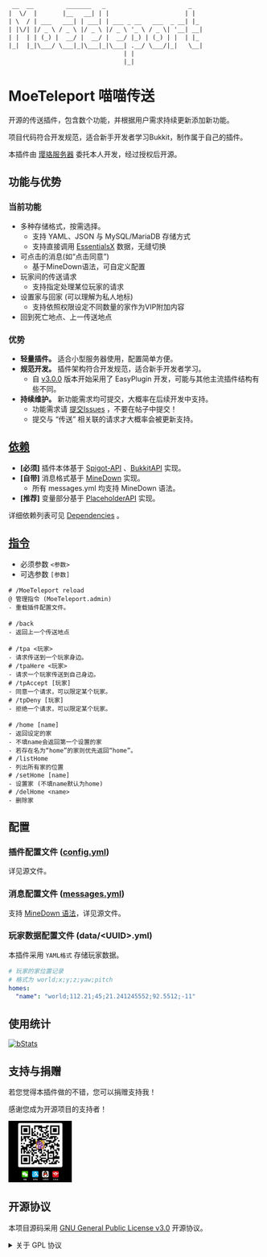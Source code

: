 ```text
 __  __         _______   _                       _   
|  \/  |       |__   __| | |                     | |  
| \  / | ___   ___| | ___| | ___ _ __   ___  _ __| |_ 
| |\/| |/ _ \ / _ \ |/ _ \ |/ _ \ '_ \ / _ \| '__| __|
| |  | | (_) |  __/ |  __/ |  __/ |_) | (_) | |  | |_ 
|_|  |_|\___/ \___|_|\___|_|\___| .__/ \___/|_|   \__|
                                | |                   
                                |_|                   
```

# MoeTeleport 喵喵传送

开源的传送插件，包含数个功能，并根据用户需求持续更新添加新功能。

项目代码符合开发规范，适合新手开发者学习Bukkit，制作属于自己的插件。

本插件由 [璎珞服务器](https://www.yingluo.world/) 委托本人开发，经过授权后开源。

## 功能与优势

### 当前功能

- 多种存储格式，按需选择。
  - 支持 YAML、JSON 与 MySQL/MariaDB 存储方式
  - 支持直接调用 [EssentialsX](https://github.com/EssentialsX/Essentials) 数据，无缝切换
- 可点击的消息(如“点击同意”) 
  - 基于MineDown语法，可自定义配置
- 玩家间的传送请求
  - 支持指定处理某位玩家的请求
- 设置家与回家 (可以理解为私人地标)
  - 支持依照权限设定不同数量的家作为VIP附加内容
- 回到死亡地点、上一传送地点

### 优势
- **轻量插件。** 适合小型服务器使用，配置简单方便。
- **规范开发。** 插件架构符合开发规范，适合新手开发者学习。
  - 自 [v3.0.0]() 版本开始采用了 EasyPlugin 开发，可能与其他主流插件结构有些不同。
- **持续维护。** 新功能需求均可提交，大概率在后续开发中支持。
  - 功能需求请 [提交Issues](https://github.com/CarmJos/MoeTeleport/issues/new?assignees=&labels=enhancement&template=feature_issues.md&title=) ，不要在帖子中提交！
  - 提交与 “传送” 相关联的请求才大概率会被更新支持。

## [依赖](https://github.com/CarmJos/MoeTeleport/network/dependencies)

- **[必须]** 插件本体基于 [Spigot-API](https://hub.spigotmc.org/stash/projects/SPIGOT) 、[BukkitAPI](http://bukkit.org/) 实现。
- **[自带]** 消息格式基于 [MineDown](https://github.com/Phoenix616/MineDown) 实现。
  - 所有 messages.yml 均支持 MineDown 语法。
- **[推荐]** 变量部分基于 [PlaceholderAPI](https://www.spigotmc.org/resources/6245/) 实现。

详细依赖列表可见 [Dependencies](https://github.com/CarmJos/MoeTeleport/network/dependencies) 。

## [指令](src/main/resources/plugin.yml)

- 必须参数 `<参数>`
- 可选参数 `[参数]`

```text
# /MoeTeleport reload
@ 管理指令 (MoeTeleport.admin)
- 重载插件配置文件。

# /back
- 返回上一个传送地点

# /tpa <玩家> 
- 请求传送到一个玩家身边。
# /tpaHere <玩家>
- 请求一个玩家传送到自己身边。
# /tpAccept [玩家]
- 同意一个请求，可以限定某个玩家。
# /tpDeny [玩家]
- 拒绝一个请求，可以限定某个玩家。

# /home [name]
- 返回设定的家
- 不填name会返回第一个设置的家
- 若存在名为“home”的家则优先返回“home”。
# /listHome
- 列出所有家的位置
# /setHome [name]
- 设置家 (不填name默认为home)
# /delHome <name>
- 删除家
```

## 配置

### 插件配置文件 ([config.yml](src/main/resources/config.yml))

详见源文件。

### 消息配置文件 ([messages.yml](src/main/resources/messages.yml))

支持 [MineDown 语法](https://wiki.phoenix616.dev/library:minedown:syntax)，详见源文件。



### 玩家数据配置文件 (data/\<UUID\>.yml)

本插件采用 `YAML格式` 存储玩家数据。

```yaml
# 玩家的家位置记录
# 格式为 world;x;y;z;yaw;pitch
homes:
  "name": "world;112.21;45;21.241245552;92.5512;-11"

```

## 使用统计
[![bStats](https://bstats.org/signatures/bukkit/CommandItem.svg)](https://bstats.org/plugin/bukkit/CommandItem/14560)

## 支持与捐赠

若您觉得本插件做的不错，您可以捐赠支持我！

感谢您成为开源项目的支持者！

<img height=25% width=25% src="https://raw.githubusercontent.com/CarmJos/CarmJos/main/img/donate-code.jpg"  alt=""/>

## 开源协议

本项目源码采用 [GNU General Public License v3.0](https://opensource.org/licenses/GPL-3.0) 开源协议。
<details>
<summary>关于 GPL 协议</summary>
 
> GNU General Public Licence (GPL) 有可能是开源界最常用的许可模式。GPL 保证了所有开发者的权利，同时为使用者提供了足够的复制，分发，修改的权利：
>
> #### 可自由复制
> 你可以将软件复制到你的电脑，你客户的电脑，或者任何地方。复制份数没有任何限制。
> #### 可自由分发
> 在你的网站提供下载，拷贝到U盘送人，或者将源代码打印出来从窗户扔出去（环保起见，请别这样做）。
> #### 可以用来盈利
> 你可以在分发软件的时候收费，但你必须在收费前向你的客户提供该软件的 GNU GPL 许可协议，以便让他们知道，他们可以从别的渠道免费得到这份软件，以及你收费的理由。
> #### 可自由修改
> 如果你想添加或删除某个功能，没问题，如果你想在别的项目中使用部分代码，也没问题，唯一的要求是，使用了这段代码的项目也必须使用 GPL 协议。
>
> 需要注意的是，分发的时候，需要明确提供源代码和二进制文件，另外，用于某些程序的某些协议有一些问题和限制，你可以看一下 @PierreJoye 写的 Practical Guide to GPL Compliance 一文。使用 GPL 协议，你必须在源代码代码中包含相应信息，以及协议本身。
>
> *以上文字来自 [五种开源协议GPL,LGPL,BSD,MIT,Apache](https://www.oschina.net/question/54100_9455) 。*
</details>
